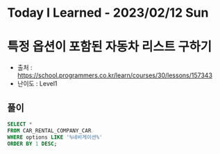 # Today I Learned - 2023/02/12 Sun

# 특정 옵션이 포함된 자동차 리스트 구하기
- 출처 : https://school.programmers.co.kr/learn/courses/30/lessons/157343
- 난이도 : Level1

## 풀이
```sql
SELECT *
FROM CAR_RENTAL_COMPANY_CAR
WHERE options LIKE '%네비게이션%'
ORDER BY 1 DESC;
```
